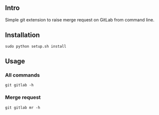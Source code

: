 ## Intro

Simple git extension to raise merge request on GitLab from command line.

## Installation

~~~
sudo python setup.sh install
~~~

## Usage

### All commands

~~~
git gitlab -h
~~~

### Merge request

~~~
git gitlab mr -h
~~~


